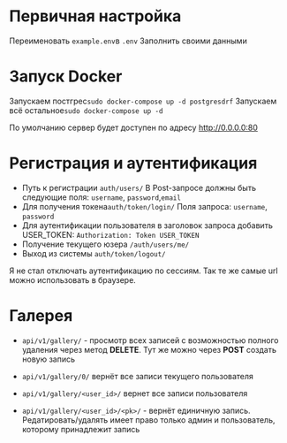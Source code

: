 
# Первичная настройка
Переименовать `example.env`в `.env`
Заполнить своими данными

# Запуск Docker
Запускаем постгрес`sudo docker-compose up -d postgresdrf`
Запускаем всё остальное`sudo docker-compose up -d`

По умолчанию сервер будет доступен по адресу http://0.0.0.0:80


# Регистрация и аутентификация

* Путь к регистрации `auth/users/`
  В Post-запросе должны быть следующие поля: `username`, `password`,`email`
* Для получения токена`auth/token/login/` Поля запроса: `username`, `password`
* Для аутентификации пользователя в заголовок запроса добавить USER_TOKEN:
  `Authorization: Token USER_TOKEN`
* Получение текущего юзера `/auth/users/me/`
* Выход из системы `auth/token/logout/`

Я не стал отключать аутентификацию по сессиям. Так те же самые url можно использовать в браузере.

# Галерея 
* `api/v1/gallery/` - просмотр всех записей с возможностью полного удаления через метод **DELETE**. Тут же можно через **POST** создать новую запись

* `api/v1/gallery/0/` вернёт все записи текущего пользователя
* `api/v1/gallery/<user_id>/` вернет все записи пользователя
* `api/v1/gallery/<user_id>/<pk>/` - вернёт единичную запись. Редатировать/удалять имеет право только админ и пользователь, которому принадлежит запись
